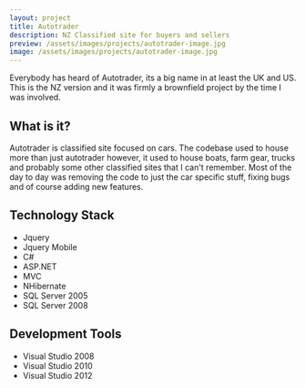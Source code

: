 ```yaml
---
layout: project
title: Autotrader
description: NZ Classified site for buyers and sellers
preview: /assets/images/projects/autotrader-image.jpg
image: /assets/images/projects/autotrader-image.jpg
---
```

Everybody has heard of Autotrader, its a big name in at least the UK and US. This is the NZ version and it was firmly a brownfield project by the time I was involved.

What is it?
-----------

Autotrader is classified site focused on cars. The codebase used to house more than just autotrader however, it used to house boats, farm gear, trucks and probably some other classified sites that I can't remember. Most of the day to day was removing the code to just the car specific stuff, fixing bugs and of course adding new features.

Technology Stack
----------------

- Jquery
- Jquery Mobile
- C#
- ASP.NET
- MVC
- NHibernate
- SQL Server 2005
- SQL Server 2008

Development Tools
-----------------

- Visual Studio 2008
- Visual Studio 2010
- Visual Studio 2012
